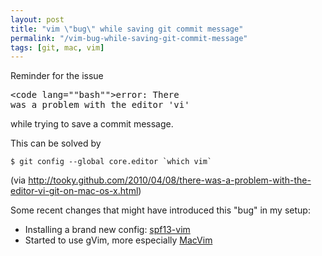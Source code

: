 ```yaml
---
layout: post
title: "vim \"bug\" while saving git commit message"
permalink: "/vim-bug-while-saving-git-commit-message"
tags: [git, mac, vim]
---
```


Reminder for the issue <pre><code lang=""bash"">error: There was a problem with the editor 'vi'</code></pre> while trying to save a commit message.

This can be solved by
<pre><code lang=""bash"">$ git config --global core.editor `which vim`</code></pre> (via <a href="http://tooky.github.com/2010/04/08/there-was-a-problem-with-the-editor-vi-git-on-mac-os-x.html">http://tooky.github.com/2010/04/08/there-was-a-problem-with-the-editor-vi-git-on-mac-os-x.html</a>)

Some recent changes that might have introduced this "bug" in my setup:
<ul>
	<li>Installing a brand new config: <a href="https://github.com/spf13/spf13-vim">spf13-vim</a></li>
	<li>Started to use gVim, more especially <a href="https://github.com/b4winckler/macvim">MacVim</a></li>
</ul>
